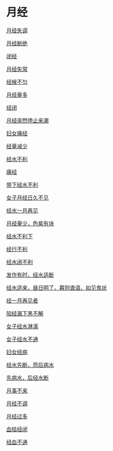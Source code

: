 # 月经[月经失调](https://www.gmzyjc.com/search/result?wd=月经失调)[月经断绝](https://www.gmzyjc.com/search/result?wd=月经断绝)[闭经](https://www.gmzyjc.com/search/result?wd=闭经)[月经失常](https://www.gmzyjc.com/search/result?wd=月经失常)[经候不匀](https://www.gmzyjc.com/search/result?wd=经候不匀)[月经量多](https://www.gmzyjc.com/search/result?wd=月经量多)[经闭](https://www.gmzyjc.com/search/result?wd=经闭)[月经突然停止来潮](https://www.gmzyjc.com/search/result?wd=月经突然停止来潮)[妇女痛经](https://www.gmzyjc.com/search/result?wd=妇女痛经)[经量减少](https://www.gmzyjc.com/search/result?wd=经量减少)[经水不利](https://www.gmzyjc.com/search/result?wd=经水不利)[痛经](https://www.gmzyjc.com/search/result?wd=痛经)[带下经水不利](https://www.gmzyjc.com/search/result?wd=带下经水不利)[女子月经日久不见](https://www.gmzyjc.com/search/result?wd=女子月经日久不见)[经水一月再见](https://www.gmzyjc.com/search/result?wd=经水一月再见)[月经量少，色紫有块](https://www.gmzyjc.com/search/result?wd=月经量少，色紫有块)[经水不利下](https://www.gmzyjc.com/search/result?wd=经水不利下)[经行不利](https://www.gmzyjc.com/search/result?wd=经行不利)[经水闭不利](https://www.gmzyjc.com/search/result?wd=经水闭不利)[发作有时，经水适断](https://www.gmzyjc.com/search/result?wd=发作有时，经水适断)[经水适来，昼日明了，暮则谵语，如见鬼状](https://www.gmzyjc.com/search/result?wd=经水适来，昼日明了，暮则谵语，如见鬼状)[经一月再见者](https://www.gmzyjc.com/search/result?wd=经一月再见者)[陷经漏下黑不解](https://www.gmzyjc.com/search/result?wd=陷经漏下黑不解)[女子经水淋漓](https://www.gmzyjc.com/search/result?wd=女子经水淋漓)[女子经水不通](https://www.gmzyjc.com/search/result?wd=女子经水不通)[妇女经病](https://www.gmzyjc.com/search/result?wd=妇女经病)[经水先断，而后病水](https://www.gmzyjc.com/search/result?wd=经水先断，而后病水)[先病水，后经水断](https://www.gmzyjc.com/search/result?wd=先病水，后经水断)[月事不来](https://www.gmzyjc.com/search/result?wd=月事不来)[月经不调](https://www.gmzyjc.com/search/result?wd=月经不调)[月经过多](https://www.gmzyjc.com/search/result?wd=月经过多)[血枯经闭](https://www.gmzyjc.com/search/result?wd=血枯经闭)[经血不通](https://www.gmzyjc.com/search/result?wd=经血不通)